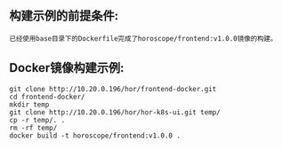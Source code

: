 ## 构建示例的前提条件:
```
已经使用base目录下的Dockerfile完成了horoscope/frontend:v1.0.0镜像的构建。
```


## Docker镜像构建示例:
```
git clone http://10.20.0.196/hor/frontend-docker.git
cd frontend-docker/
mkdir temp
git clone http://10.20.0.196/hor/hor-k8s-ui.git temp/
cp -r temp/. .
rm -rf temp/
docker build -t horoscope/frontend:v1.0.0 .
```